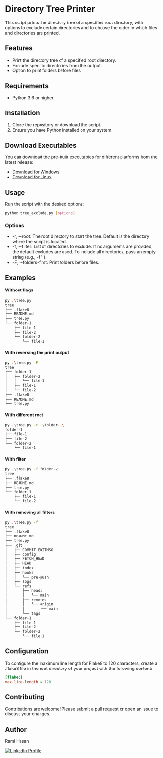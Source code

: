 # Directory Tree Printer

This script prints the directory tree of a specified root directory, with options to exclude certain directories and to choose the order in which files and directories are printed.

## Features

- Print the directory tree of a specified root directory.
- Exclude specific directories from the output.
- Option to print folders before files.

## Requirements

- Python 3.6 or higher

## Installation

1. Clone the repository or download the script.
2. Ensure you have Python installed on your system.

## Download Executables

You can download the pre-built executables for different platforms from the latest release:

- [Download for Windows](https://github.com/ramihsn/tree/releases/latest/download/tree.exe)
- [Download for Linux](https://github.com/ramihsn/tree/releases/latest/download/tree)

## Usage

Run the script with the desired options:

```sh
python tree_exclude.py [options]
```

### Options
* -r, --root: The root directory to start the tree. Default is the directory where the script is located.
* -f, --filter: List of directories to exclude. If no arguments are provided, the default excludes are used. To include all directories, pass an empty string (e.g., -f '').
* -F, --folders-first: Print folders before files.

## Examples
#### Without flags
```sh
py .\tree.py
tree
├── .flake8
├── README.md
├── tree.py
└── folder-1
    ├── file-1
    ├── file-2
    └── folder-2
        └── file-1
```
#### With reversing the print output
```sh
py .\tree.py -F
tree
├── folder-1
│   ├── folder-2
│   │   └── file-1
│   ├── file-1
│   └── file-2
├── .flake8
├── README.md
└── tree.py
```
#### With different root
```sh
py .\tree.py -r .\folder-1\
folder-1
├── file-1
├── file-2
└── folder-2
    └── file-1
```
#### With filter
```sh
py .\tree.py -f folder-2
tree
├── .flake8
├── README.md
├── tree.py
└── folder-1
    ├── file-1
    └── file-2
```
#### With removing all filters
```sh
py .\tree.py -f
tree
├── .flake8
├── README.md
├── tree.py
├── .git
│   ├── COMMIT_EDITMSG
│   ├── config
│   ├── FETCH_HEAD
│   ├── HEAD
│   ├── index
│   ├── hooks
│   │   └── pre-push
│   ├── logs
│   └── refs
│       ├── heads
│       │   └── main
│       ├── remotes
│       │   └── origin
│       │       └── main
│       └── tags
└── folder-1
    ├── file-1
    ├── file-2
    └── folder-2
        └── file-1
```

## Configuration
To configure the maximum line length for Flake8 to 120 characters, create a .flake8 file in the root directory of your project with the following content:

```ini
[flake8]
max-line-length = 120
```

## Contributing
Contributions are welcome! Please submit a pull request or open an issue to discuss your changes.

## Author
Rami Hasan

[![LinkedIn Profile](https://img.shields.io/badge/LinkedIn-blue?style=flat&logo=linkedin&labelColor=blue)](https://www.linkedin.com/in/rami-hassan)
